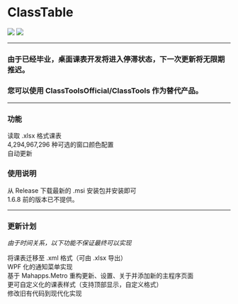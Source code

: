 # ClassTable
![](https://img.shields.io/badge/设计为-Windows_10-blue.svg?style=for-the-badge)
![](https://img.shields.io/badge/兼容于-Windows_7-birghtgreen.svg?style=for-the-badge)

---

### 由于已经毕业，桌面课表开发将进入停滞状态，下一次更新将无限期推迟。

### 您可以使用 ClassToolsOfficial/ClassTools 作为替代产品。

---

### 功能

读取 .xlsx 格式课表  
4,294,967,296 种可选的窗口颜色配置  
自动更新  

### 使用说明

从 Release 下载最新的 .msi 安装包并安装即可  
1.6.8 前的版本已不提供。  

---

### 更新计划

*由于时间关系，以下功能不保证最终可以实现*  

将课表迁移至 .xml 格式（可由 .xlsx 导出）  
WPF 化的通知菜单实现  
基于 Mahapps.Metro 重构更新、设置、关于并添加新的主程序页面  
更可自定义化的课表样式（支持顶部显示，自定义格式）  
修改旧有代码到现代化实现  
